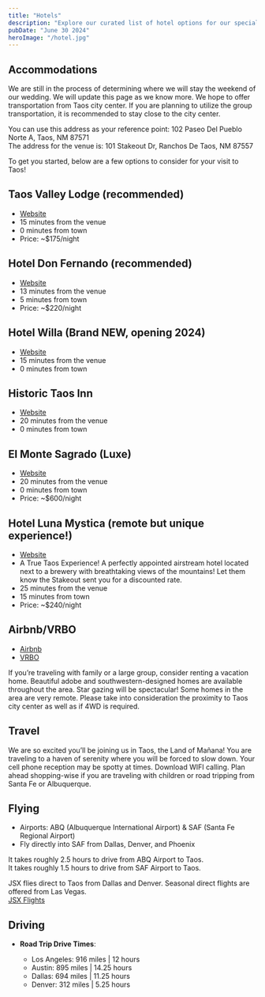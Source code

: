 ```yaml
---
title: "Hotels"
description: "Explore our curated list of hotel options for our special day in Taos. Each offers unique amenities and has been carefully selected to accommodate our guests with comfort and convenience."
pubDate: "June 30 2024"
heroImage: "/hotel.jpg"
---
```


## Accommodations

We are still in the process of determining where we will stay the weekend of our wedding. We will update this page as we know more. We hope to offer transportation from Taos city center. If you are planning to utilize the group transportation, it is recommended to stay close to the city center.

You can use this address as your reference point: 102 Paseo Del Pueblo Norte A, Taos, NM 87571  
The address for the venue is: 101 Stakeout Dr, Ranchos De Taos, NM 87557

To get you started, below are a few options to consider for your visit to Taos!

## Taos Valley Lodge (recommended)

- [Website](https://www.taosvalleylodge.com/)
- 15 minutes from the venue
- 0 minutes from town
- Price: ~$175/night

## Hotel Don Fernando (recommended)

- [Website](https://www.hilton.com/en/hotels/tsmtmup-hotel-don-fernando-de-taos/)
- 13 minutes from the venue
- 5 minutes from town
- Price: ~$220/night

## Hotel Willa (Brand NEW, opening 2024)

- [Website](https://www.hotelwilla.com/)
- 15 minutes from the venue
- 0 minutes from town

## Historic Taos Inn

- [Website](https://www.taosinn.com/)
- 20 minutes from the venue
- 0 minutes from town

## El Monte Sagrado (Luxe)

- [Website](https://www.elmontesagrado.com/)
- 20 minutes from the venue
- 0 minutes from town
- Price: ~$600/night

## Hotel Luna Mystica (remote but unique experience!)

- [Website](http://hotellunamystica.com/)
- A True Taos Experience! A perfectly appointed airstream hotel located next to a brewery with breathtaking views of the mountains! Let them know the Stakeout sent you for a discounted rate.
- 25 minutes from the venue
- 15 minutes from town
- Price: ~$240/night

## Airbnb/VRBO

- [Airbnb](https://www.airbnb.com/)
- [VRBO](https://www.vrbo.com/)

If you’re traveling with family or a large group, consider renting a vacation home. Beautiful adobe and southwestern-designed homes are available throughout the area. Star gazing will be spectacular! Some homes in the area are very remote. Please take into consideration the proximity to Taos city center as well as if 4WD is required.

## Travel

We are so excited you’ll be joining us in Taos, the Land of Mañana! You are traveling to a haven of serenity where you will be forced to slow down. Your cell phone reception may be spotty at times. Download WIFI calling. Plan ahead shopping-wise if you are traveling with children or road tripping from Santa Fe or Albuquerque.

## Flying

- Airports: ABQ (Albuquerque International Airport) & SAF (Santa Fe Regional Airport)
- Fly directly into SAF from Dallas, Denver, and Phoenix

It takes roughly 2.5 hours to drive from ABQ Airport to Taos.  
It takes roughly 1.5 hours to drive from SAF Airport to Taos.

JSX flies direct to Taos from Dallas and Denver. Seasonal direct flights are offered from Las Vegas.  
[JSX Flights](https://www.jsx.com/home/search)

## Driving

- **Road Trip Drive Times**:

  - Los Angeles: 916 miles | 12 hours
  - Austin: 895 miles | 14.25 hours
  - Dallas: 694 miles | 11.25 hours
  - Denver: 312 miles | 5.25 hours

  <!-- <a href="##">
            <div className=" josefin text-white shadow-2xl my-button mx-auto h-16 w-64 mt- pt-[4px] flex justify-center items-center rounded-lg cursor-pointer relative overflow-hidden">
             Book Now
            </div>
    </a> -->
